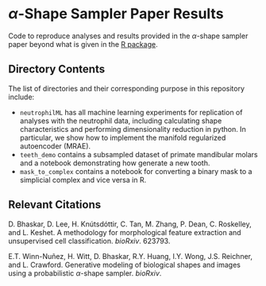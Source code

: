 # $\alpha$-Shape Sampler Paper Results
Code to reproduce analyses and results provided in the $\alpha$-shape sampler paper beyond what is given in the [R package](https://github.com/lcrawlab/ashapesampler).

## Directory Contents
The list of directories and their corresponding purpose in this repository include:
* `neutrophilML` has all machine learning experiments for replication of analyses with the neutrophil data, including calculating shape characteristics and performing dimensionality reduction in python. In particular, we show how to implement the manifold regularized autoencoder (MRAE).
* `teeth_demo` contains a subsampled dataset of primate mandibular molars and a notebook demonstrating how generate a new tooth.
* `mask_to_complex` contains a notebook for converting a binary mask to a simplicial complex and vice versa in R.

## Relevant Citations

D. Bhaskar, D. Lee, H. Knútsdóttir, C. Tan, M. Zhang, P. Dean, C. Roskelley, and L. Keshet. A methodology for morphological feature extraction and unsupervised cell classification. _bioRxiv_. 623793.

E.T. Winn-Nuñez, H. Witt, D. Bhaskar, R.Y. Huang, I.Y. Wong, J.S. Reichner, and L. Crawford. Generative modeling of biological shapes and images using a probabilistic $\alpha$-shape sampler. _bioRxiv_.
